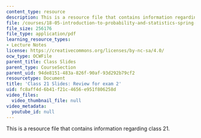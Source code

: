 ```yaml
---
content_type: resource
description: This is a resource file that contains information regarding class 21.
file: /courses/18-05-introduction-to-probability-and-statistics-spring-2014/fc8aff4d6b41f21c4656e951f806258d_MIT18_05S14_class21-slides.pdf
file_size: 256176
file_type: application/pdf
learning_resource_types:
- Lecture Notes
license: https://creativecommons.org/licenses/by-nc-sa/4.0/
ocw_type: OCWFile
parent_title: Class Slides
parent_type: CourseSection
parent_uid: 94de8151-483a-826f-90af-93d292b79cf2
resourcetype: Document
title: 'Class 21 Slides: Review for exam 2'
uid: fc8aff4d-6b41-f21c-4656-e951f806258d
video_files:
  video_thumbnail_file: null
video_metadata:
  youtube_id: null
---
```

This is a resource file that contains information regarding class 21.